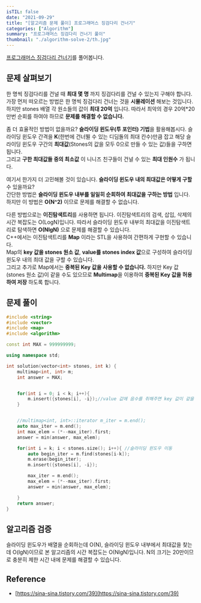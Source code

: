 ```yaml
---
isTIL: false
date: "2021-09-29"
title: "[알고리즘 문제 풀이] 프로그래머스 징검다리 건너기"
categories: ["Algorithm"]
summary: "프로그래머스 징검다리 건너기 풀이"
thumbnail: "./algorithm-solve-2/th.jpg"
---
```


[프로그래머스 징검다리 건너기](https://programmers.co.kr/learn/courses/30/lessons/64062)를 풀어봅니다.

## 문제 살펴보기

한 명씩 징검다리를 건널 때 **최대 몇 명** 까지 징검다리를 건널 수 있는지 구해야 합니다.  
가장 먼저 떠오르는 방법은 한 명씩 징검다리 건너는 것을 **시뮬레이션** 해보는 것입니다.
하지만 stones 배열 각 원소들의 값이 **최대 20억** 입니다. 따라서 최악의 경우 20억\*20만번 순회를 하여야 하므로 **문제를 해결할 수 없습니다.**

좀 더 효율적인 방법이 없을까요?
**슬라이딩 윈도우(투 포인터) 기법**을 활용해봅시다. 슬라이딩 윈도우 간격을 **K**(한번에 건너뛸 수 있는 디딤돌의 최대 칸수)만큼 잡고 해당 슬라이딩 윈도우 구간의 **최대값**(Stones의 값을 모두 0으로 만들 수 있는 값)들을 구하면 됩니다.  
그리고 **구한 최대값들 중의 최소값** 이 니니즈 친구들이 건널 수 있는 **최대 인원수** 가 됩니다.

여기서 한가지 더 고민해볼 것이 있습니다. **슬라이딩 윈도우 내의 최대값은 어떻게 구할** 수 있을까요?  
간단한 방법은 **슬라이딩 윈도우 내부를 일일히 순회하여 최대값을 구하는 방법** 입니다. 하지만 이 방법은 **O(N^2)** 이므로 문제를 해결할 수 없습니다.

다른 방법으로는 **이진탐색트리**를 사용하면 됩니다. 이진탐색트리의 검색, 삽입, 삭제의 시간 복잡도는 O(LogN)입니다. 따라서 슬라이딩 윈도우 내부의 최대값을 이진탐색트리로 탐색하면 **O(NlgN)** 으로 문제를 해결할 수 있습니다.  
C++에서는 이진탐색트리를 **Map** 이라는 STL을 사용하여 간편하게 구현할 수 있습니다.  
Map의 **key 값을 stones 원소 값**, **value를 stones index 값**으로 구성하여 슬라이딩 윈도우 내의 최대 값을 구할 수 있습니다.  
그리고 추가로 Map에서는 **중복된 Key 값을 사용할 수 없습니다.** 하지만 Key 값(stones 원소 값)이 같을 수도 있으므로 **Multimap**을 이용하여 **중복된 Key 값을 허용하여 저장** 하도록 합니다.

## 문제 풀이

```cpp
#include <string>
#include <vector>
#include <map>
#include <algorithm>

const int MAX = 999999999;

using namespace std;

int solution(vector<int> stones, int k) {
    multimap<int, int> m;
    int answer = MAX;


    for(int i = 0; i < k; i++){
        m.insert({stones[i], -i});//value 값에 음수를 취해주면 key 값이 같을 때 value(index)가 작은 값부터 뽑을 수 있다.
    }


    //multimap<int, int>::iterator m_iter = m.end();
    auto max_iter = m.end();
    int max_elem = (*--max_iter).first;
    answer = min(answer, max_elem);

    for(int i = k; i < stones.size(); i++){ //슬라이딩 윈도우 이동
        auto begin_iter = m.find(stones[i-k]);
        m.erase(begin_iter);
        m.insert({stones[i], -i});

        max_iter = m.end();
        max_elem = (*--max_iter).first;
        answer = min(answer, max_elem);

    }
    return answer;
}

```

## 알고리즘 검증

슬라이딩 윈도우가 배열을 순회하는데 O(N), 슬라이딩 윈도우 내부에서 최대값을 찾는데 O(lgN)이므로 본 알고리즘의 시간 복잡도는 O(NlgN)입니다.
N의 크기는 20만이므로 충분히 제한 시간 내에 문제를 해결할 수 있습니다.

## Reference

- [https://sina-sina.tistory.com/39](https://sina-sina.tistory.com/39)
